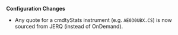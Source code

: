 **Configuration Changes**

* Any quote for a cmdtyStats instrument (e.g. `AE030UBX.CS`) is now sourced from JERQ (instead of OnDemand).